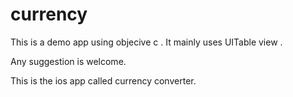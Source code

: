 currency
========
This is a demo app using objecive c . It mainly uses UITable view .

Any suggestion is welcome.


This is the ios app called currency converter.
